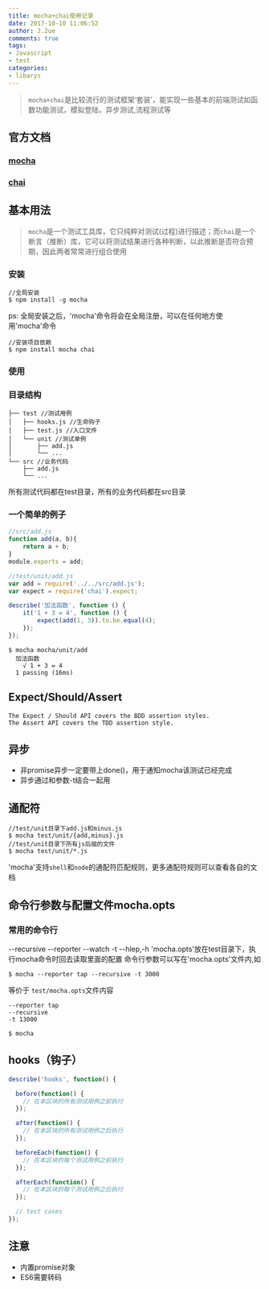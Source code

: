 ```yaml
---
title: mocha+chai使用记录
date: 2017-10-10 11:06:52
author: J.2ue
comments: true
tags:
- Javascript
- test
categories:
- libarys
---
```


>`mocha+chai`是比较流行的测试框架‘套装’，能实现一些基本的前端测试如函数功能测试，模拟登陆，异步测试,流程测试等

## 官方文档

### [mocha](http://mochajs.org/)
### [chai](http://chaijs.com/)

## 基本用法
>`mocha`是一个测试工具库，它只纯粹对测试(过程)进行描述；而`chai`是一个断言（推断）库，它可以将测试结果进行各种判断，以此推断是否符合预期，因此两者常常进行组合使用
### 安装
``` shell
//全局安装
$ npm install -g mocha
```
ps: 全局安装之后，'mocha'命令将会在全局注册，可以在任何地方使用'mocha'命令

``` shell
//安装项目依赖
$ npm install mocha chai
```
### 使用

### 目录结构
``` shell
├── test //测试用例
│   ├── hooks.js //生命钩子
│   ├── test.js //入口文件
│   └── unit //测试单例
│       ├── add.js
│       └── ...
└── src //业务代码
    ├── add.js
    └── ...
```
所有测试代码都在test目录，所有的业务代码都在src目录

### 一个简单的例子
``` javascript
//src/add.js
function add(a, b){
    return a + b;
}
module.exports = add;

```
``` javascript
//test/unit/add.js
var add = require('../../src/add.js');
var expect = require('chai').expect;

describe('加法函数', function () {
    it('1 + 3 = 4', function () {
        expect(add(1, 3)).to.be.equal(4);
    });
});
```
``` shell
$ mocha mocha/unit/add
  加法函数
    √ 1 + 3 = 4
  1 passing (16ms)
```

## Expect/Should/Assert
    The Expect / Should API covers the BDD assertion styles.
    The Assert API covers the TDD assertion style.

## 异步
- 非promise异步一定要带上done()，用于通知mocha该测试已经完成
- 异步通过和参数-t结合一起用

## 通配符
``` shell
//test/unit目录下add.js和minus.js
$ mocha test/unit/{add,minus}.js
//test/unit目录下所有js后缀的文件
$ mocha test/unit/*.js
```
'mocha'支持`shell`和`node`的通配符匹配规则，更多通配符规则可以查看各自的文档

## 命令行参数与配置文件mocha.opts
### 常用的命令行
--recursive
--reporter
--watch
-t
--hlep,-h
'mocha.opts'放在test目录下，执行mocha命令时回去读取里面的配置
命令行参数可以写在'mocha.opts'文件内,如
``` shell
$ mocha --reporter tap --recursive -t 3000
```
等价于
`test/mocha.opts`文件内容
``` opts
--reporter tap
--recursive
-t 13000
```
``` shell
$ mocha
```

## hooks（钩子）
``` javascript
describe('hooks', function() {

  before(function() {
    // 在本区块的所有测试用例之前执行
  });

  after(function() {
    // 在本区块的所有测试用例之后执行
  });

  beforeEach(function() {
    // 在本区块的每个测试用例之前执行
  });

  afterEach(function() {
    // 在本区块的每个测试用例之后执行
  });

  // test cases
});
```
## 注意
- 内置promise对象
- ES6需要转码
